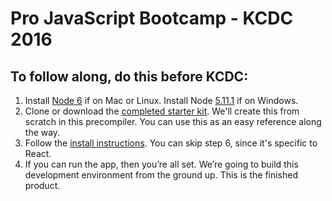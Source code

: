 # Pro JavaScript Bootcamp - KCDC 2016

## To follow along, do this **before** KCDC:
1. Install [Node 6](https://nodejs.org/en/) if on Mac or Linux. Install Node [5.11.1](https://nodejs.org/en/download/releases/) if on Windows.
2. Clone or download the [completed starter kit](https://github.com/coryhouse/pluralsight-redux-starter). We'll create this from scratch in this precompiler. You can use this as an easy reference along the way.
3. Follow the [install instructions](https://github.com/coryhouse/pluralsight-redux-starter#get-started). You can skip step 6, since it's specific to React.
4. If you can run the app, then you’re all set. We’re going to build this development environment from the ground up. This is the finished product.
